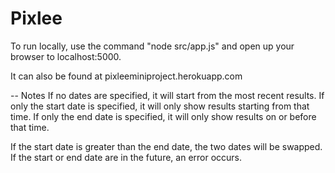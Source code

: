 # Pixlee

To run locally, use the command "node src/app.js" and open up your browser to localhost:5000. 

It can also be found at pixleeminiproject.herokuapp.com


-- Notes 
If no dates are specified, it will start from the most recent results. 
If only the start date is specified, it will only show results starting from that time. 
If only the end date is specified, it will only show results on or before that time. 

If the start date is greater than the end date, the two dates will be swapped. 
If the start or end date are in the future, an error occurs. 